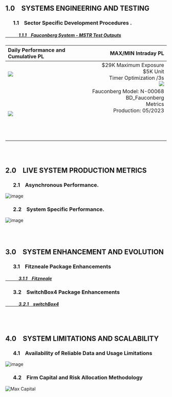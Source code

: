 <!-- see also: https://github.com/bdincerTrader/Fauconberg1/tree/main -->

[1]: [DAILY](https://github.com/bdincerTrader/Fauconberg1/assets/127531384/bdd5faf2-809f-43ac-9226-e6b5b89e1533)
[2]: [CUMULATIVE](https://github.com/user-attachments/assets/e1613bba-2aef-491f-b10a-e5f18843134d)


## 1.0	&ensp; SYSTEMS ENGINEERING AND TESTING

### 	&ensp;	&ensp; 1.1	&ensp; Sector Specific Development Procedures .

##### [ &ensp; &ensp; 	&ensp; &ensp;  1.1.1	&ensp; Fauconberg System - MSTR Test Outputs](https://github.com/user-attachments/files/17745464/submission-table-data.mstr.csv)

Daily Performance and Cumulative PL             |  MAX/MIN Intraday PL
:-------------------------|-------------------------:
![](https://github.com/user-attachments/assets/e1613bba-2aef-491f-b10a-e5f18843134d)  | $29K Maximum Exposure </br> $5K Unit </br> Timer Optimization /3s </br> ![](https://github.com/bdincerTrader/Fauconberg1/assets/127531384/bdd5faf2-809f-43ac-9226-e6b5b89e1533)
![](https://github.com/bdincerTrader/Fauconberg1/assets/127531384/4874ba69-9a10-4239-94ec-a9619f40bc05)  | Fauconberg Model: N-00068 BD_Fauconberg </br> Metrics </br> Production: 05/2023 </br> </br> </br> </br> </br>


</br> </br>
## 2.0 	&ensp; LIVE SYSTEM PRODUCTION METRICS

### 	&ensp;	&ensp; 2.1	&ensp; Asynchronous Performance.

![image](https://github.com/bdincerTrader/Fauconberg1/assets/127531384/7a9a1be8-a093-4b70-8c0a-5d2f9cf77519)


### 	&ensp;	&ensp; 2.2	&ensp; System Specific Performance.

![image](https://github.com/bdincerTrader/Fauconberg1/assets/127531384/31047ad7-60de-4967-a92f-1233c0339eb0)

</br> </br>
## 3.0	&ensp; SYSTEM ENHANCEMENT AND EVOLUTION

### 	&ensp;	&ensp; 3.1	&ensp; Fitzneale Package Enhancements

##### [ &ensp; &ensp; 	&ensp; &ensp;  3.1.1	&ensp; Fitzneale](https://github.com/bdincerTrader/Fauconberg1/files/12804126/fitznaele.SCRIPT.CHANGES.pdf)

### 	&ensp;	&ensp; 3.2	&ensp; SwitchBox4 Package Enhancements

##### [ &ensp; &ensp; 	&ensp; &ensp;  3.2.1	&ensp; switchBox4](https://github.com/bdincerTrader/Fauconberg1/files/12804180/ARCA4.SCRIPT.CHANGES.pdf)


</br> </br>
## 4.0 	&ensp; SYSTEM LIMITATIONS AND SCALABILITY

### 	&ensp;	&ensp; 4.1	&ensp; Availability of Reliable Data and Usage Limitations

![image](https://github.com/bdincerTrader/Fauconberg1/assets/127531384/ec014751-cecd-4777-8396-5beca628d409)

### 	&ensp;	&ensp; 4.2	&ensp; Firm Capital and Risk Allocation Methodology

![Max Capital](https://github.com/user-attachments/assets/de3e9496-6d92-40b5-8d37-2f9a1ad06129)

